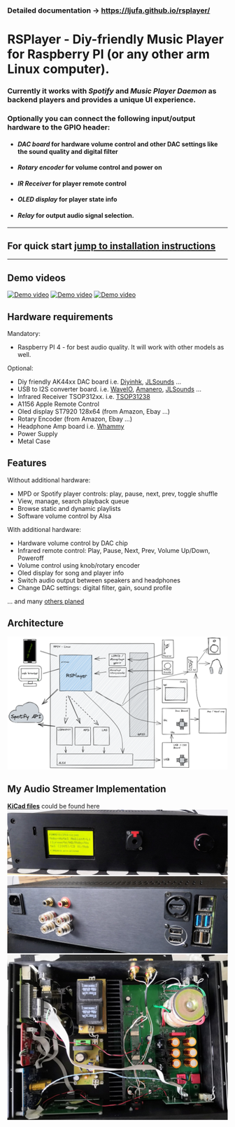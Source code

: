 ### Detailed documentation -> https://ljufa.github.io/rsplayer/
# RSPlayer - Diy-friendly Music Player for Raspberry PI (or any other arm Linux computer).
### Currently it works with *Spotify* and *Music Player Daemon* as backend players and provides a unique UI experience.
### Optionally you can connect the following input/output hardware to the GPIO header:
- #### *DAC board* for hardware volume control and other DAC settings like the sound quality and digital filter
- #### *Rotary encoder* for volume control and power on
- #### *IR Receiver* for player remote control
- #### *OLED display* for player state info
- #### *Relay* for output audio signal selection.

-----
## For quick start [jump to installation instructions](https://ljufa.github.io/rsplayer/#/?id=install-rsplayer)
----
## Demo videos
[![Demo video](https://img.youtube.com/vi/S-LKkZeLEQ0/hqdefault.jpg)](https://youtu.be/S-LKkZeLEQ0)
[![Demo video](https://img.youtube.com/vi/kH-_5-JRHrw/hqdefault.jpg)](https://youtu.be/kH-_5-JRHrw)
[![Demo video](https://img.youtube.com/vi/biqSZ9TTWOg/hqdefault.jpg)](https://youtu.be/biqSZ9TTWOg)

## Hardware requirements
Mandatory:
- Raspberry PI 4 - for best audio quality. It will work with other models as well.
 
Optional:
- Diy friendly AK44xx DAC board i.e. [Diyinhk](https://www.diyinhk.com/shop/audio-kits/), [JLSounds](http://jlsounds.com/products.html) ...
- USB to I2S converter board. i.e. [WaveIO](https://luckit.biz/), [Amanero](https://amanero.com/), [JLSounds](http://jlsounds.com/products.html) ...
- Infrared Receiver TSOP312xx. i.e. [TSOP31238](https://eu.mouser.com/ProductDetail/Vishay-Semiconductors/TSOP31238?qs=5rGgbCH0pB1jaK4I0GvRsw%3D%3D)
- A1156 Apple Remote Control
- Oled display ST7920 128x64 (from Amazon, Ebay ...)
- Rotary Encoder (from Amazon, Ebay ...)
- Headphone Amp board i.e. [Whammy](https://diyaudiostore.com/products/whammy-completion-kit?_pos=3&_sid=bf6542f23&_ss=r)
- Power Supply
- Metal Case
 
## Features
Without additional hardware:
* MPD or Spotify player controls: play, pause, next, prev, toggle shuffle
* View, manage, search playback queue
* Browse static and dynamic playlists
* Software volume control by Alsa
 
With additional hardware:
* Hardware volume control by DAC chip
* Infrared remote control: Play, Pause, Next, Prev, Volume Up/Down, Poweroff
* Volume control using knob/rotary encoder
* Oled display for song and player info
* Switch audio output between speakers and headphones
* Change DAC settings: digital filter, gain, sound profile
 
... and many [others planed](https://ljufa.github.io/rsplayer/#/?id=roadmap)
## Architecture
![Diagram](docs/dev/architecture-2022-09-05-1620.png)
## My Audio Streamer Implementation
**[KiCad files](docs/kicad/)** could be found here
![front](docs/dev/my_streamer_front_small.jpg)
![back](docs/dev/my_streamer_back_small.jpg)
![inside](docs/dev/my_streamer_inside_small.jpg)
 
